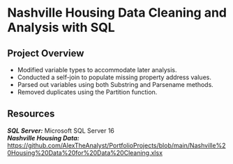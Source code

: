 # Nashville Housing Data Cleaning and Analysis with SQL
## Project Overview
* Modified variable types to accommodate later analysis.
* Conducted a self-join to populate missing property address values.
* Parsed out variables using both Substring and Parsename methods.
* Removed duplicates using the Partition function.

## Resources
***SQL Server:*** Microsoft SQL Server 16    
***Nashville Housing Data:*** https://github.com/AlexTheAnalyst/PortfolioProjects/blob/main/Nashville%20Housing%20Data%20for%20Data%20Cleaning.xlsx
